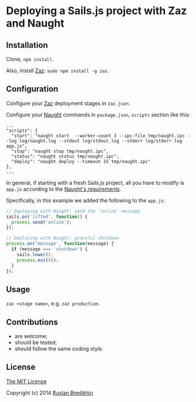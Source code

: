 # Deploying a Sails.js project with Zaz and Naught

## Installation

Clone, `npm install`.

Also, install [Zaz](https://github.com/bredikhin/zaz): `sudo npm install -g zaz`.

## Configuration

Configure your [Zaz](https://github.com/bredikhin/zaz) deployment stages in `zaz.json`.

Configure your [Naught](https://github.com/andrewrk/naught) commands in `package.json`,
`scripts` section like this:

    ...
    "scripts": {
      "start": "naught start  --worker-count 3 --ipc-file tmp/naught.ipc --log log/naught.log --stdout log/stdout.log --stderr log/stderr.log app.js",
      "stop": "naught stop tmp/naught.ipc",
      "status": "naught status tmp/naught.ipc",
      "deploy": "naught deploy --timeout 15 tmp/naught.ipc"
    },
    ...

In general, if starting with a fresh Sails.js project, all you have to modify is `app.js`
according to the [Naught's requirements](https://github.com/andrewrk/naught#usage).

Specifically, in this example we added the following to the `app.js`:

```javascript
// Deploying with Naught: send the `online` message
sails.on('lifted', function() {
  process.send('online');
});

// Deploying with Naught: graceful shutdown
process.on('message', function(message) {
  if (message === 'shutdown') {
    sails.lower();
    process.exit(0);
  }
});
```

## Usage

`zaz <stage name>`, e.g. `zaz production`.

## Contributions

* are welcome;
* should be tested;
* should follow the same coding style.

## License

[The MIT License](http://opensource.org/licenses/MIT)

Copyright (c) 2014 [Ruslan Bredikhin](http://www.ruslanbredikhin.com/)
